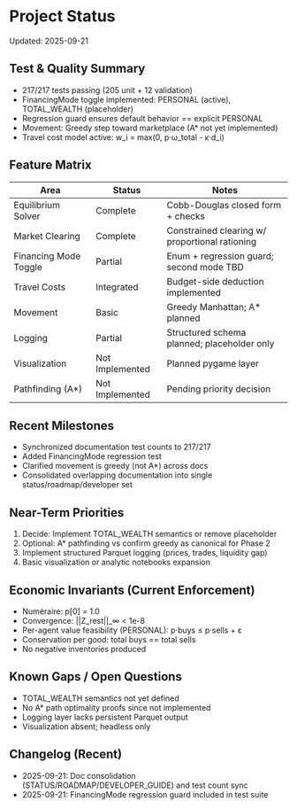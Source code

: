 # Project Status

Updated: 2025-09-21

## Test & Quality Summary
- 217/217 tests passing (205 unit + 12 validation)
- FinancingMode toggle implemented: PERSONAL (active), TOTAL_WEALTH (placeholder)
- Regression guard ensures default behavior == explicit PERSONAL
- Movement: Greedy step toward marketplace (A* not yet implemented)
- Travel cost model active: w_i = max(0, p·ω_total - κ·d_i)

## Feature Matrix
| Area | Status | Notes |
|------|--------|-------|
| Equilibrium Solver | Complete | Cobb-Douglas closed form + checks |
| Market Clearing | Complete | Constrained clearing w/ proportional rationing |
| Financing Mode Toggle | Partial | Enum + regression guard; second mode TBD |
| Travel Costs | Integrated | Budget-side deduction implemented |
| Movement | Basic | Greedy Manhattan; A* planned |
| Logging | Partial | Structured schema planned; placeholder only |
| Visualization | Not Implemented | Planned pygame layer |
| Pathfinding (A*) | Not Implemented | Pending priority decision |

## Recent Milestones
- Synchronized documentation test counts to 217/217
- Added FinancingMode regression test
- Clarified movement is greedy (not A*) across docs
- Consolidated overlapping documentation into single status/roadmap/developer set

## Near-Term Priorities
1. Decide: Implement TOTAL_WEALTH semantics or remove placeholder
2. Optional: A* pathfinding vs confirm greedy as canonical for Phase 2
3. Implement structured Parquet logging (prices, trades, liquidity gap)
4. Basic visualization or analytic notebooks expansion

## Economic Invariants (Current Enforcement)
- Numéraire: p[0] = 1.0
- Convergence: ||Z_rest||_∞ < 1e-8
- Per-agent value feasibility (PERSONAL): p·buys ≤ p·sells + ε
- Conservation per good: total buys == total sells
- No negative inventories produced

## Known Gaps / Open Questions
- TOTAL_WEALTH semantics not yet defined
- No A* path optimality proofs since not implemented
- Logging layer lacks persistent Parquet output
- Visualization absent; headless only

## Changelog (Recent)
- 2025-09-21: Doc consolidation (STATUS/ROADMAP/DEVELOPER_GUIDE) and test count sync
- 2025-09-21: FinancingMode regression guard included in test suite
